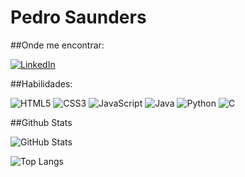 # Pedro Saunders
##Onde me encontrar:

 [![LinkedIn](https://img.shields.io/badge/LinkedIn-000?style=for-the-badge&logo=linkedin&logoColor=0E76A8)](https://www.linkedin.com/in/pedro-henrique-bezerra-de-melo-saunders-76921a20a/) 

##Habilidades:

  ![HTML5](https://img.shields.io/badge/HTML5-000?style=for-the-badge&logo=html5) 
  ![CSS3](https://img.shields.io/badge/CSS3-000?style=for-the-badge&logo=css3&logoColor=264CE4)
  ![JavaScript](https://img.shields.io/badge/JavaScript-000?style=for-the-badge&logo=javascript) 
  ![Java](https://img.shields.io/badge/Java-000?style=for-the-badge&logo=java)
  ![Python](https://img.shields.io/badge/Python-000?style=for-the-badge&logo=python)
  ![C](https://img.shields.io/badge/C-000?style=for-the-badge&logo=c) 
  
  ##Github Stats
  
  ![GitHub Stats](https://github-readme-stats.vercel.app/api?username=PedroSaunders&theme=transparent&bg_color=000&border_color=30A3DC&show_icons=true&icon_color=30A3DC&title_color=E94D5F&text_color=FFF)

  ![Top Langs](https://github-readme-stats-git-masterrstaa-rickstaa.vercel.app/api/top-langs/?username=PedroSaunders&layout=compact&bg_color=000&border_color=30A3DC&title_color=E94D5F&text_color=FFF)
